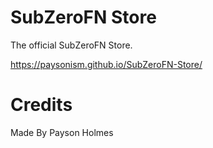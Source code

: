 # SubZeroFN Store
The official SubZeroFN Store.

https://paysonism.github.io/SubZeroFN-Store/

# Credits

Made By Payson Holmes
